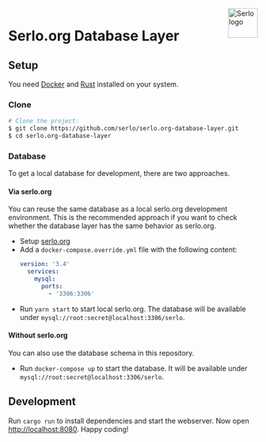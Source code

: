 <img src="https://assets.serlo.org/meta/logo.png" alt="Serlo logo" title="Serlo" align="right" height="60" />

# Serlo.org Database Layer

## Setup

You need [Docker](https://docs.docker.com/engine/installation/) and [Rust](https://www.rust-lang.org) installed on your system.

### Clone

```sh
# Clone the project:
$ git clone https://github.com/serlo/serlo.org-database-layer.git
$ cd serlo.org-database-layer
```

### Database

To get a local database for development, there are two approaches.

#### Via serlo.org

You can reuse the same database as a local serlo.org development environment. This is the recommended approach if you want to check whether the database layer has the same behavior as serlo.org.

- Setup [serlo.org](https://github.com/serlo/serlo.org)
- Add a `docker-compose.override.yml` file with the following content:
  ```yaml
  version: '3.4'
    services:
      mysql:
        ports:
          - '3306:3306'
   ```
- Run `yarn start` to start local serlo.org. The database will be available under `mysql://root:secret@localhost:3306/serlo`.

#### Without serlo.org

You can also use the database schema in this repository.

- Run `docker-compose up` to start the database. It will be available under `mysql://root:secret@localhost:3306/serlo`.

## Development

Run `cargo run` to install dependencies and start the webserver. Now open [http://localhost:8080](http://localhost:8080). Happy coding!
